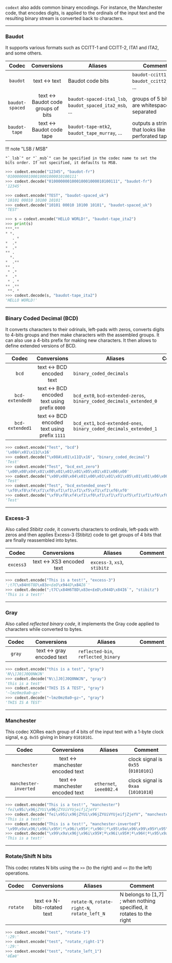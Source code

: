 `codext` also adds common binary encodings. For instance, the Manchester code, that encodes digits, is applied to the ordinals of the input text and the resulting binary stream is converted back to characters.

-----

### Baudot

It supports various formats such as CCITT-1 and CCITT-2, ITA1 and ITA2, and some others.

**Codec** | **Conversions** | **Aliases** | **Comment**
:---: | :---: | --- | ---
`baudot` | text <-> text | Baudot code bits | `baudot-ccitt1`, `baudot_ccitt2_lsb`, ... | supports CCITT-1, CCITT-2, EU/FR, ITA1, ITA2, MTK-2 (Python3 only), UK, ...
`baudot-spaced` | text <-> Baudot code groups of bits | `baudot-spaced-ita1_lsb`, `baudot_spaced_ita2_msb`, ... | groups of 5 bits are whitespace-separated
`baudot-tape` | text <-> Baudot code tape | `baudot-tape-mtk2`, `baudot_tape_murray`, ... | outputs a string that looks like a perforated tape

!!! note "LSB / MSB"
    
    "`_lsb`" or "`_msb`" can be specified in the codec name to set the bits order. If not specified, it defaults to MSB.


```python
>>> codext.encode("12345", "baudot-fr")
'010000000100010001000010100111'
>>> codext.decode("010000000100010001000010100111", "baudot-fr")
'12345'
```

```python
>>> codext.encode("TEST", "baudot-spaced_uk")
'10101 00010 10100 10101'
>>> codext.decode("10101 00010 10100 10101", "baudot-spaced_uk")
'TEST'
```

```python
>>> s = codext.encode("HELLO WORLD!", "baudot-tape_ita2")
>>> print(s)
***.**
* *.  
   . *
*  .* 
*  .* 
** .  
  *.  
*  .**
** .  
 * .* 
*  .* 
 * . *
** .**
 **. *
>>> codext.decode(s, "baudot-tape_ita2")
'HELLO WORLD!'
```

-----

### Binary Coded Decimal (BCD)

It converts characters to their odrinals, left-pads with zeros, converts digits to 4-bits groups and then make characters with the assembled groups. It can also use a 4-bits prefix for making new characters. It then allows to define extended versions of BCD.

**Codec** | **Conversions** | **Aliases** | **Comment**
:---: | :---: | --- | ---
`bcd` | text <-> BCD encoded text | `binary_coded_decimals` | 
`bcd-extended0` | text <-> BCD encoded text using prefix `0000` | `bcd_ext0`, `bcd-extended-zeros`, `binary_coded_decimals_extended_0` | 
`bcd-extended1` | text <-> BCD encoded text using prefix `1111` | `bcd_ext1`, `bcd-extended-ones`, `binary_coded_decimals_extended_1` | 

```python
>>> codext.encode("Test", "bcd")
'\x08A\x01\x11Q\x16'
>>> codext.decode("\x08A\x01\x11Q\x16", "binary_coded_decimal")
'Test'
>>> codext.encode("Test", "bcd_ext_zero")
'\x00\x08\x04\x01\x00\x01\x01\x01\x05\x01\x01\x06\x00'
>>> codext.decode("\x00\x08\x04\x01\x00\x01\x01\x01\x05\x01\x01\x06\x00", "bcd-ext0")
'Test'
>>> codext.encode("Test", "bcd_extended_ones")
'\xf0\xf8\xf4\xf1\xf0\xf1\xf1\xf1\xf5\xf1\xf1\xf6\xf0'
>>> codext.decode("\xf0\xf8\xf4\xf1\xf0\xf1\xf1\xf1\xf5\xf1\xf1\xf6\xf0", "bcd_ext1")
'Test'
```

-----

### Excess-3

Also called *Stibitz code*, it converts characters to ordinals, left-pads with zeros and then applies Excess-3 (Stibitz) code to get groups of 4 bits that are finally reassembled into bytes.

**Codec** | **Conversions** | **Aliases** | **Comment**
:---: | :---: | --- | ---
`excess3` | text <-> XS3 encoded text | `excess-3`, `xs3`, `stibitz` | 

```python
>>> codext.encode("This is a test!", "excess-3")
';t7C\x84H6T8D\x83e<£eD\x944D\x84I6`'
>>> codext.decode(";t7C\x84H6T8D\x83e<£eD\x944D\x84I6`", "stibitz")
'This is a test!'
```

-----

### Gray

Also called *reflected binary code*, it implements the Gray code applied to characters while converted to bytes.

**Codec** | **Conversions** | **Aliases** | **Comment**
:---: | :---: | --- | ---
`gray` | text <-> gray encoded text | `reflected-bin`, `reflected_binary` | 

```python
>>> codext.encode("this is a test", "gray")
'N\\]J0]J0Q0NWJN'
>>> codext.decode("N\\]J0]J0Q0NWJN", "gray")
'this is a test'
>>> codext.encode("THIS IS A TEST", "gray")
'~lmz0mz0a0~gz~'
>>> codext.decode("~lmz0mz0a0~gz~", "gray")
'THIS IS A TEST'
```

-----

### Manchester

This codec XORes each group of 4 bits of the input text with a 1-byte clock signal, e.g. `0x55` giving in binary `01010101`.

**Codec** | **Conversions** | **Aliases** | **Comment**
:---: | :---: | --- | ---
`manchester` | text <-> manchester encoded text | | clock signal is `0x55` (`01010101`)
`manchester-inverted` | text <-> manchester encoded text | `ethernet`, `ieee802.4` | clock signal is `0xaa` (`10101010`)

```python
>>> codext.encode("This is a test!", "manchester")
'fei\x95i\x96jZYUi\x96jZYUiVYUjeifjZjeYV'
>>> codext.decode("fei\x95i\x96jZYUi\x96jZYUiVYUjeifjZjeYV", "manchester")
'This is a test!'
>>> codext.encode("This is a test!", "manchester-inverted")
'\x99\x9a\x96j\x96i\x95¥¦ª\x96i\x95¥¦ª\x96©¦ª\x95\x9a\x96\x99\x95¥\x95\x9a¦©'
>>> codext.decode("\x99\x9a\x96j\x96i\x95¥¦ª\x96i\x95¥¦ª\x96©¦ª\x95\x9a\x96\x99\x95¥\x95\x9a¦©", "ethernet")
'This is a test!'
```

-----

### Rotate/Shift N bits

This codec rotates N bits using the `>>` (to the right) and `<<` (to the left) operations.

**Codec** | **Conversions** | **Aliases** | **Comment**
:---: | :---: | --- | ---
`rotate` | text <-> N-bits-rotated text | `rotate-N`, `rotate-right-N`, `rotate_left_N` | N belongs to [1,7] ; when nothing specified, it rotates to the right

```python
>>> codext.encode("test", "rotate-1")
':29:'
>>> codext.encode("test", "rotate_right-1")
':29:'
>>> codext.encode("test", "rotate_left_1")
'èÊæè'
```

